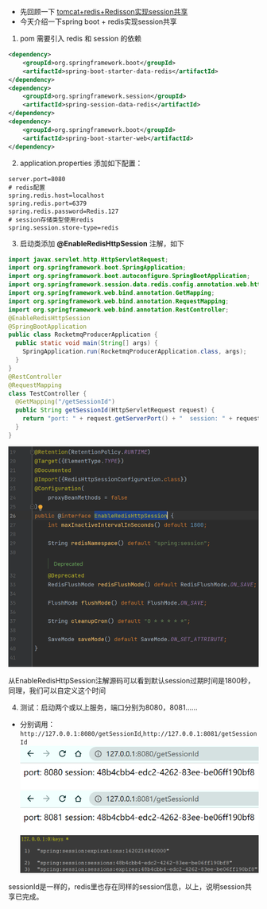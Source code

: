 - 先回顾一下 [tomcat+redis+Redisson实现session共享](/Linux/tomcat+redis+Redisson实现session共享/README.md)
- 今天介绍一下spring boot + redis实现session共享
1.  pom 需要引入 redis 和 session 的依赖
```xml
<dependency>
    <groupId>org.springframework.boot</groupId>
    <artifactId>spring-boot-starter-data-redis</artifactId>
</dependency>
<dependency>
    <groupId>org.springframework.session</groupId>
    <artifactId>spring-session-data-redis</artifactId>
</dependency>
<dependency>
    <groupId>org.springframework.boot</groupId>
    <artifactId>spring-boot-starter-web</artifactId>
</dependency>
```
2.  application.properties 添加如下配置：
```properties
server.port=8080
# redis配置
spring.redis.host=localhost
spring.redis.port=6379
spring.redis.password=Redis.127
# session存储类型使用redis
spring.session.store-type=redis
```
3.  启动类添加 **@EnableRedisHttpSession** 注解，如下
```java
import javax.servlet.http.HttpServletRequest;
import org.springframework.boot.SpringApplication;
import org.springframework.boot.autoconfigure.SpringBootApplication;
import org.springframework.session.data.redis.config.annotation.web.http.EnableRedisHttpSession;
import org.springframework.web.bind.annotation.GetMapping;
import org.springframework.web.bind.annotation.RequestMapping;
import org.springframework.web.bind.annotation.RestController;
@EnableRedisHttpSession
@SpringBootApplication
public class RocketmqProducerApplication {
  public static void main(String[] args) {
    SpringApplication.run(RocketmqProducerApplication.class, args);
  }
}
@RestController
@RequestMapping
class TestController {
  @GetMapping("/getSessionId")
  public String getSessionId(HttpServletRequest request) {
    return "port: " + request.getServerPort() + "  session: " + request.getSession().getId();
  }
}
```
![](imgs/EnableRedisHttpSession.png)

从EnableRedisHttpSession注解源码可以看到默认session过期时间是1800秒，同理，我们可以自定义这个时间

4.  测试：启动两个或以上服务，端口分别为8080，8081……
- 分别调用：`http://127.0.0.1:8080/getSessionId`,`http://127.0.0.1:8081/getSessionId`
![8080](imgs/8080.png)
![8081](imgs/8081.png)
![](imgs/redis-keys.png) 
  
sessionId是一样的，redis里也存在同样的session信息，以上，说明session共享已完成。
